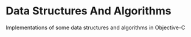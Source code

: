 # Data Structures And Algorithms
Implementations of some data structures and algorithms in Objective-C
